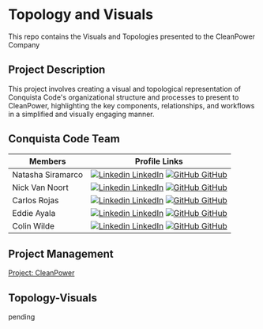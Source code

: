 # Topology and Visuals

This repo contains the Visuals and Topologies presented to the CleanPower Company

## Project Description
This project involves creating a visual and topological representation of Conquista Code's organizational structure and processes to present to CleanPower, highlighting the key components, relationships, and workflows in a simplified and visually engaging manner.

## Conquista Code Team 

| Members | Profile Links |
| --- | --- |
| Natasha Siramarco | [![Linkedin](https://i.stack.imgur.com/gVE0j.png) LinkedIn](https://www.linkedin.com/in/natasha-siramarco/) [![GitHub](https://i.stack.imgur.com/tskMh.png) GitHub](https://github.com/nsiramarco) |
| Nick Van Noort | [![Linkedin](https://i.stack.imgur.com/gVE0j.png) LinkedIn](https://www.linkedin.com/in/nicholas-van-noort/) [![GitHub](https://i.stack.imgur.com/tskMh.png) GitHub](https://github.com/nvannoort) |
| Carlos Rojas | [![Linkedin](https://i.stack.imgur.com/gVE0j.png) LinkedIn](https://www.linkedin.com/in/carlos-rojass/) [![GitHub](https://i.stack.imgur.com/tskMh.png) GitHub](https://github.com/carlosjorr) |
| Eddie Ayala |  [![Linkedin](https://i.stack.imgur.com/gVE0j.png) LinkedIn](https://www.linkedin.com/in/eddie-ayala3/) [![GitHub](https://i.stack.imgur.com/tskMh.png) GitHub](https://github.com/Edmandoo1) |
| Colin Wilde |  [![Linkedin](https://i.stack.imgur.com/gVE0j.png) LinkedIn](https://www.linkedin.com/in/colin-wilde-748718209/) [![GitHub](https://i.stack.imgur.com/tskMh.png) GitHub](https://github.com/wildedcolin) |
 

## Project Management

[Project: CleanPower](https://github.com/orgs/Conquista-Code/projects/1)


## Topology-Visuals

pending

